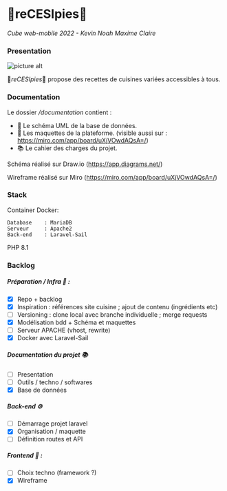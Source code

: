 # 🧁reCESIpies🧁

_Cube web-mobile 2022 - Kevin Noah Maxime Claire_

### Presentation

![picture alt](https://gitlab.com/cubes-web-mobile-cknm/recesipes/-/raw/main/logo_cube_web_mobile.png "Logo reCESIpies")

🧁*reCESIpies*🧁 propose des recettes de cuisines variées accessibles à tous.

### Documentation

Le dossier */documentation* contient :

 - 📐 Le schéma UML de la base de données.
 - 💄 Les maquettes de la plateforme. (visible  aussi sur : https://miro.com/app/board/uXjVOwdAQsA=/)
 - 📚 Le cahier des charges du projet.

Schéma réalisé sur Draw.io (https://app.diagrams.net/)

Wireframe réalisé sur Miro (https://miro.com/app/board/uXjVOwdAQsA=/)

### Stack

Container Docker:

    Database    : MariaDB
    Serveur     : Apache2
    Back-end    : Laravel-Sail

PHP 8.1

### Backlog


##### Préparation / Infra 🔧 :

* [x] Repo + backlog
* [x] Inspiration : références site cuisine ; ajout de contenu (ingrédients etc)
* [ ] Versioning : clone local avec branche individuelle ; merge requests 
* [x] Modélisation bdd + Schéma et maquettes
* [ ] Serveur APACHE (vhost, rewrite)
* [x] Docker avec Laravel-Sail 

##### Documentation du projet 📚

 * [ ] Presentation
 * [ ] Outils / techno / softwares
 * [x] Base de données

##### Back-end ⚙️

* [ ] Démarrage projet laravel
* [x] Organisation / maquette
* [ ] Définition routes et API

##### Frontend :nail_care: :

* [ ] Choix techno (framework ?)
* [x] Wireframe
